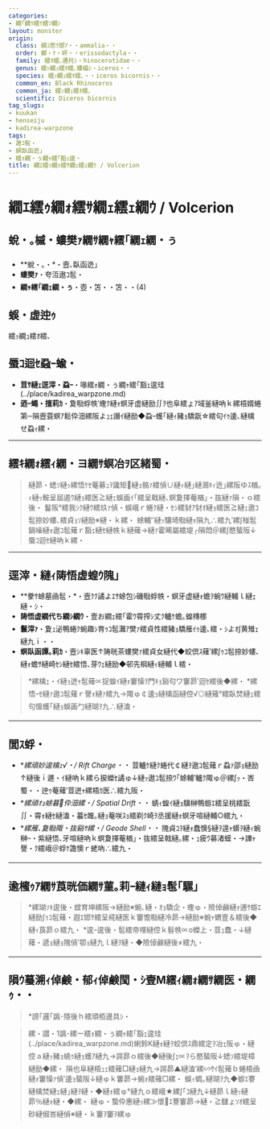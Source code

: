 ```yaml
---
categories:
- 繝｢繝ｳ繧ｹ繧ｿ繝ｼ
layout: monster
origin:
  class: 蜩ｺ荵ｳ邯ｱ・・ammalia・・
  order: 螂・ｹ・岼・・erissodactyla・・
  family: 繧ｵ繧､遘托ｼ・hinocerotidae・・
  genus: 繧ｯ繝ｭ繧ｵ繧､螻橸ｼ・iceros・・
  species: 繧ｯ繝ｭ繧ｵ繧､・・iceros bicornis・・
  common_en: Black Rhinoceros
  common_ja: 繧ｯ繝ｭ繧ｵ繧､
  scientific: Diceros bicornis
tag_slugs:
- kuukan
- henseiju
- kadirea-warpzone
tags:
- 遨ｺ髢・
- 螟臥函迯｣
- 繧ｫ繝・ぅ繝ｬ繧｢豁ｪ逡・
title: 繝ｴ繧ｩ繝ｫ繧ｻ繝ｪ繧ｪ繝ｳ / Volcerion
---
```


# 繝ｴ繧ｩ繝ｫ繧ｻ繝ｪ繧ｪ繝ｳ / Volcerion

## 蛻・｡槭・螻樊ｧ繝ｻ繝ｬ繧｢繝ｪ繝・ぅ

* **蛻・｡・*・壼､臥函迯｣
* **螻樊ｧ**・夸沍遨ｺ髢・
* **繝ｬ繧｢繝ｪ繝・ぅ**・壺・笘・・笘・・(4)

## 蜈・虚迚ｩ
繧ｯ繝ｭ繧ｵ繧､

## 蜃ｺ迴ｾ蝨ｰ蝓・

* **荳ｻ縺ｪ逕滓・蝨ｰ**・喙繧ｫ繝・ぅ繝ｬ繧｢豁ｪ逡珪(../place/kadirea_warpzone.md)
* **迺ｰ蠅・擅莉ｶ**・夐㍾蜉帙′蟶ｸ縺ｫ螟牙虚縺励∬ｦ也阜繧ょｱ域釜縺吶ｋ縲梧婿蜷第─隕壼蓑螟ｱ鬆伜沺縲阪よｭｪ譖ｲ縺励◆蝨ｰ蠖｢縺ｨ豬ｮ驕翫☆繧句ｲｩ逶､縺檎せ蝨ｨ縲・

---

## 繧ｷ繝ｫ繧ｨ繝・ヨ繝ｻ螟冶ｦ区緒蜀・

> 縺昴・蟋ｿ縺ｯ縲悟ｹｾ菴募ｭｦ讒矩縺ｮ骼ｧ繧偵∪縺ｨ縺｣縺溷ｷｨ迯｣縲阪ゆｽ楢｡ｨ縺ｯ鮟呈屆遏ｳ縺ｮ繧医≧縺ｪ蜈画ｲ｢繧呈戟縺､螟夐擇菴楢｣・抜縺ｧ隕・ｏ繧後・
> 鬘阪°繧我ｼｸ縺ｳ繧玖ｧ偵・蜈峨ｒ蜷ｸ縺・ｾｼ繧豺ｱ豺ｵ縺ｮ繧医≧縺ｪ遨ｺ髢捺妙螻､繧貞ｮｿ縺励※縺・ｋ縲・
> 蜍輔″縺ｯ驤埼㍾縺ｫ隕九∴繧九′縲∫椪髢鍋噪縺ｫ遨ｺ髢薙ｒ豁ｪ縺ｾ縺帙ｋ縺薙→縺ｧ霍晞屬繧堤┌隕悶＠縲∫愍蜑阪↓蜃ｺ迴ｾ縺吶ｋ縲・

---

## 逕滓・縺ｨ陦悟虚蝗ｳ隗｣

* **豢ｻ蜍墓凾髢・*・壼ｸｸ譎よｴｻ蜍包ｼ磯㍾蜉帙・螟牙虚縺ｫ蟾ｦ蜿ｳ縺輔ｌ縺ｪ縺・ｼ・
* **陦悟虚繝代ち繝ｼ繝ｳ**・壹お繝ｪ繧｢霍ｳ霄搾ｼ丈ｸ轤ｹ蟾｡蝗槫梛
* **鬟滓ｧ**・夐ｭ泌鴨蜷ｸ蜿趣ｼ育ｩｺ髢灘ｱ樊ｧ繧貞性繧豬ｮ驕雁ｲｩ逶､繧・ｼよｵ∫黄雉ｪ縺九ｉ・・
* **螟臥函譚｡莉ｶ**・壼ｼｷ辜医↑陦晄茶螻樊ｧ繧貞女縺代◆蛟倶ｽ薙′縲∫ｩｺ髢捺妙螻､縺ｫ蟾ｻ縺崎ｾｼ縺ｾ繧悟､芽ｳｪ縺励◆邨先棡縺ｨ縺輔ｌ繧・

> *縲檎ｪ・ｲ縺ｮ迸ｬ髢薙∝捉蝗ｲ縺ｫ窶懆ｦ門ｷｮ谿句ワ窶昴′迴ｾ繧後◆縲・
> *縲悟ｰｾ縺ｧ遨ｺ髢薙ｒ謦ｫ縺ｧ繧九→陬ゅ￠逶ｮ縺檎函縺倥√◎縺薙°繧臥焚縺ｪ繧句慍蠖｢縺ｮ蜈画勹縺瑚ｦ九∴縺溘・

---

## 閭ｽ蜉・

* **縲頑妙逡檎ｪ√・/ Rift Charge・・* 荳轤ｹ縺ｸ蜷代￠縺ｦ遨ｺ髢薙ｒ蝨ｧ邵ｮ縺励↑縺後ｉ遯・ｲ縺吶ｋ縲ら捩蠑ｾ譎ゅ↓縺ｯ遨ｺ髢捺ｳ｢蜍輔′轤ｸ陬ゅ＠縲∫ｯ・峇蜀・・迚ｩ菴薙′荳迸ｬ縲梧ｶ医∴繧九阪・
* **縲頑ｵｮ蜍暮伜沺縲・/ Spatial Drift・・* 蜻ｨ蝗ｲ縺ｮ驥榊鴨蝣ｴ繧呈桃繧翫∬・霄ｫ縺ｾ縺溘・蟇ｾ雎｡縺ｮ菴咲ｽｮ繧剃ｸ崎ｦ丞援縺ｫ螟牙喧縺輔○繧九・
* **縲雁､夐㍾陬・抜谿ｻ縲・/ Geode Shell・・* 隗貞ｺｦ縺ｫ蠢懊§縺ｦ遑ｬ蠎ｦ縺ｨ蜿榊ｰ・紫縺悟､牙喧縺吶ｋ螟夐擇菴楢｣・抜繧呈戟縺｡縲・ｭ疲ｳ募渚蟆・→譁ｬ謦・ｸ繧峨＠蜉ｹ譫懊ｒ蛯吶∴繧九・

---

## 逾櫁ｩｱ繝ｻ莨晄価繝ｻ菫｡莉ｰ縺ｨ縺ｮ髢｢騾｣

> *縲瑚ｿｷ逡後・螳育坤縲阪→縺励※蜿､縺・ｵｮ驕企・蟶ゅ・險倬鹸縺ｫ逋ｻ蝣ｴ縺励∫ｩｺ髢薙・遐ｴ邯ｻ繧呈椛縺医ｋ窶憺㍾縺冷昴→縺励※蜿ｬ蝟壹＆繧後◆縺ｨ莨昴ｏ繧九・
> *逡ｰ逡後・髢繧帝哩縺倥ｋ髫帙∝о蠑上・荳ｭ蠢・↓縺薙・遞ｮ縺ｮ隗偵′鄂ｮ縺九ｌ縺ｦ縺・◆險倬鹸縺後≠繧九・

---

## 隕ｳ蟇溯ｨ倬鹸・郁ｨ倬鹸閠・ｼ壹Μ繧ｨ繝ｫ繝ｻ繝医・繝ｩ・・

> *謗｢邏｢譌･隱後ｈ繧頑栢邊具ｼ・

> 縲・譛・1譌･縲ー繧ｫ繝・ぅ繝ｬ繧｢豁ｪ逡珪(../place/kadirea_warpzone.md)蜊鈴Κ縺ｫ縺ｦ蛟倶ｽ鼎繧定ｦ冶ｪ阪ゅ・縺倥ａ縺ｯ豬ｮ蟯ｩ縺ｮ蠖ｱ縺九→諤昴ｏ繧後◆縺後∫ｪ∝ｦら愍蜑阪↓蟋ｿ繧堤樟縺励◆縲・
> 隕也阜縺梧ｭｪ繧薙□縺ｮ縺九→諤昴▲縺溘′縲∽ｻｲ髢薙ｂ蜷梧凾縺ｫ窶懆ｧ偵′逶ｮ蜑阪↓縺ゅｋ窶昴→蜿ｫ繧薙□縲・
> 蜈ｨ蜩｡縺瑚ｦ九◆蝣ｴ謇縺檎焚縺ｪ縺｣縺ｦ縺・◆縺ｫ繧ゅ°縺九ｏ繧峨★縲∫｢ｺ縺九↓縺昴ｌ縺ｯ縺昴％縺ｫ縺・◆縲・
> 縺ゅ・蟄伜惠縺ｯ縲≫懷ｴ謇窶昴→縺・≧讎ょｿｵ繧呈砂縺俶峇縺偵※縺・ｋ窶ｦ窶ｦ縲ゅ